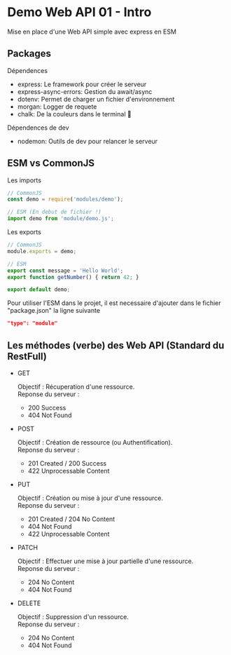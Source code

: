 # Demo Web API 01 - Intro
Mise en place d'une Web API simple avec express en ESM

## Packages
Dépendences
- express: Le framework pour créer le serveur
- express-async-errors: Gestion du await/async
- dotenv: Permet de charger un fichier d'environnement
- morgan: Logger de requete
- chalk: De la couleurs dans le terminal 💖

Dépendences de dev
- nodemon: Outils de dev pour relancer le serveur

## ESM vs CommonJS
Les imports
```js
// CommonJS
const demo = require('modules/demo');

// ESM (En debut de fichier !)
import demo from 'module/demo.js';
```

Les exports 
```js
// CommonJS
module.exports = demo;

// ESM
export const message = 'Hello World';
export function getNumber() { return 42; }

export default demo;
```

Pour utiliser l'ESM dans le projet, il est necessaire d'ajouter dans le fichier "package.json" la ligne suivante
```json
"type": "module"
```

## Les méthodes (verbe) des Web API (Standard du RestFull)

- GET

  Objectif : Récuperation d'une ressource. \
  Reponse du serveur :
  - 200 Success
  - 404 Not Found

- POST

  Objectif : Création de ressource (ou Authentification). \
  Reponse du serveur :
  - 201 Created  /  200 Success
  - 422 Unprocessable Content

- PUT

  Objectif : Création ou mise à jour d'une ressource. \
  Reponse du serveur :
  - 201 Created  /  204 No Content
  - 404 Not Found
  - 422 Unprocessable Content


- PATCH

  Objectif : Effectuer une mise à jour partielle d'une ressource. \
  Reponse du serveur :
  - 204 No Content
  - 404 Not Found


- DELETE

  Objectif : Suppression d'un ressource. \
  Reponse du serveur :
  - 204 No Content
  - 404 Not Found

















